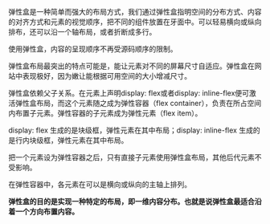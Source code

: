 弹性盒是一种简单而强大的布局方式，我们通过弹性盒指明空间的分布方式、内容的对齐方式和元素的视觉顺序，把不同的组件放置在牙面中。可以轻易横向或纵向排布，还可以沿一个轴布局，或者折断成多行。

使用弹性盒，内容的呈现顺序不再受源码顺序的限制。

弹性盒布局最突出的特点可能是，能让元素对不同的屏幕尺寸自适应。弹性盒在网站中表现极好，因为嫩让能根据可用空间的大小增减尺寸。

弹性盒依赖父子关系。在元素上声明display: flex或者display: inline-flex便可激活弹性盒布局，而这个元素随之成为弹性容器（flex container），负责在所占空间内布置子元素。弹性容器的子元素成为弹性元素（flex item）。

display: flex 生成的是块级框，弹性元素在其中布局；display: inline-flex 生成的是行内块级框，弹性元素在其中布局。

把一个元素设为弹性容器之后，只有直接子元素使用弹性盒布局，其他后代元素不受影响。

在弹性容器中，各元素在可以是横向或纵向的主轴上排列。

**弹性盒的目的是实现一种特定的布局，即一维内容分布。也就是说弹性盒最适合沿着一个方向布置内容。**
